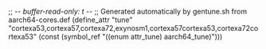 ;; -*- buffer-read-only: t -*-
;; Generated automatically by gentune.sh from aarch64-cores.def
(define_attr "tune"
	"cortexa53,cortexa57,cortexa72,exynosm1,cortexa57cortexa53,cortexa72cortexa53"
	(const (symbol_ref "((enum attr_tune) aarch64_tune)")))
